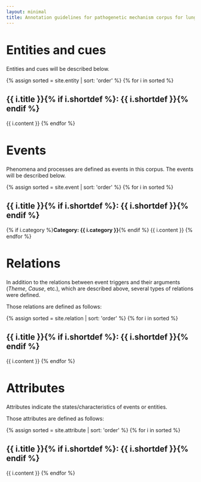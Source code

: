 ```yaml
---
layout: minimal
title: Annotation guidelines for pathogenetic mechanism corpus for lung disease, IPF
---
```


<h1 style="font-size:32px">Entities and cues</h1>

Entities and cues will be described below.

{% assign sorted = site.entity | sort: 'order' %}
{% for i in sorted %}
## {{ i.title }}{% if i.shortdef %}: {{ i.shortdef }}{% endif %}
{{ i.content }}
{% endfor %}

<h1 style="font-size:32px">Events</h1>

Phenomena and processes are defined as events in this corpus.
The events will be described below.

{% assign sorted = site.event | sort: 'order' %}
{% for i in sorted %}
## {{ i.title }}{% if i.shortdef %}: {{ i.shortdef }}{% endif %}
{% if i.category %}**Category: {{ i.category }}**{% endif %}
{{ i.content }}
{% endfor %}

<h1 style="font-size:32px">Relations</h1>

In addition to the relations between event triggers and their arguments (*Theme*, *Cause*, etc.), which are described above, several types of relations were defined. 

<!--
{% include image.html name="relation-examples.jpg" width="100%" %}
-->

Those relations are defined as follows:

{% assign sorted = site.relation | sort: 'order' %}
{% for i in sorted %}
## {{ i.title }}{% if i.shortdef %}: {{ i.shortdef }}{% endif %}
{{ i.content }}
{% endfor %}

<h1 style="font-size:32px">Attributes</h1>
Attributes indicate the states/characteristics of events or entities.

Those attributes are defined as follows:

{% assign sorted = site.attribute | sort: 'order' %}
{% for i in sorted %}
## {{ i.title }}{% if i.shortdef %}: {{ i.shortdef }}{% endif %}
{{ i.content }}
{% endfor %}

